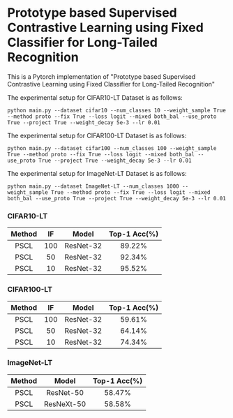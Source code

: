 # Prototype based Supervised Contrastive Learning using Fixed Classifier for Long-Tailed Recognition
This is a Pytorch implementation of "Prototype based Supervised Contrastive Learning using Fixed Classifier for Long-Tailed Recognition"

The experimental setup for CIFAR10-LT Dataset is as follows:

````
python main.py --dataset cifar10 --num_classes 10 --weight_sample True --method proto --fix True --loss logit --mixed both_bal --use_proto True --project True --weight_decay 5e-3 --lr 0.01
````

The experimental setup for CIFAR100-LT Dataset is as follows:

````
python main.py --dataset cifar100 --num_classes 100 --weight_sample True --method proto --fix True --loss logit --mixed both_bal --use_proto True --project True --weight_decay 5e-3 --lr 0.01
````

The experimental setup for ImageNet-LT Dataset is as follows:

````
python main.py --dataset ImageNet-LT --num_classes 1000 --weight_sample True --method proto --fix True --loss logit --mixed both_bal --use_proto True --project True --weight_decay 5e-3 --lr 0.01
````
### CIFAR10-LT
| Method | IF | Model | Top-1 Acc(%) |
| :---:| :---:|:---:|:---:|
| PSCL   | 100   | ResNet-32     | 89.22%    |
| PSCL   | 50    | ResNet-32     | 92.34%    |
| PSCL   | 10    | ResNet-32     | 95.52%    |

### CIFAR100-LT
| Method | IF | Model | Top-1 Acc(%) |
| :---:| :---:|:---:|:---:|
| PSCL   | 100   | ResNet-32     | 59.61%    |
| PSCL   | 50    | ResNet-32     | 64.14%    |
| PSCL   | 10    | ResNet-32     | 74.34%    |

### ImageNet-LT
| Method | Model | Top-1 Acc(%) |
| :---:|:---:|:---:|
| PSCL   | ResNet-50     | 58.47%    |
| PSCL   | ResNeXt-50     | 58.58%    |

